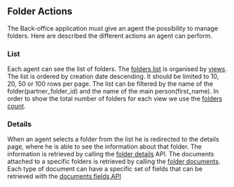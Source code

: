 ## Folder Actions
The Back-office application must give an agent the possibility to manage folders. Here 
are described the different actions an agent can perform.

### List
Each agent can see the list of folders. The [folders list](./Folders.md) is organised by [views](./Folders.md#views).
The list is ordered by creation date descending. It should be limited to 10, 20, 50 
or 100 rows per page. The list can be filtered by the name of the folder(partner_folder_id)
and the name of the main person(first_name). In order to show the total number
of folders for each view we use the [folders count](./Folders_count.md).

### Details
When an agent selects a folder from the list he is redirected to the details page,
where he is able to see the information about that folder. The information is retrieved
by calling the [folder details](Details.md) API. The documents attached to a specific
folders is retrieved by calling the [folder documents](Documents.md). Each type 
of document can have a specific set of fields that can be retrieved with the
[documents fields API](../Document/Document-fields.md)
